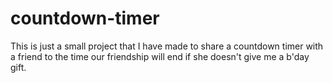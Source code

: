 # countdown-timer
This is just a small project that I have made to share a countdown timer with a friend to the time our friendship will end if she doesn't give me a b'day gift.
